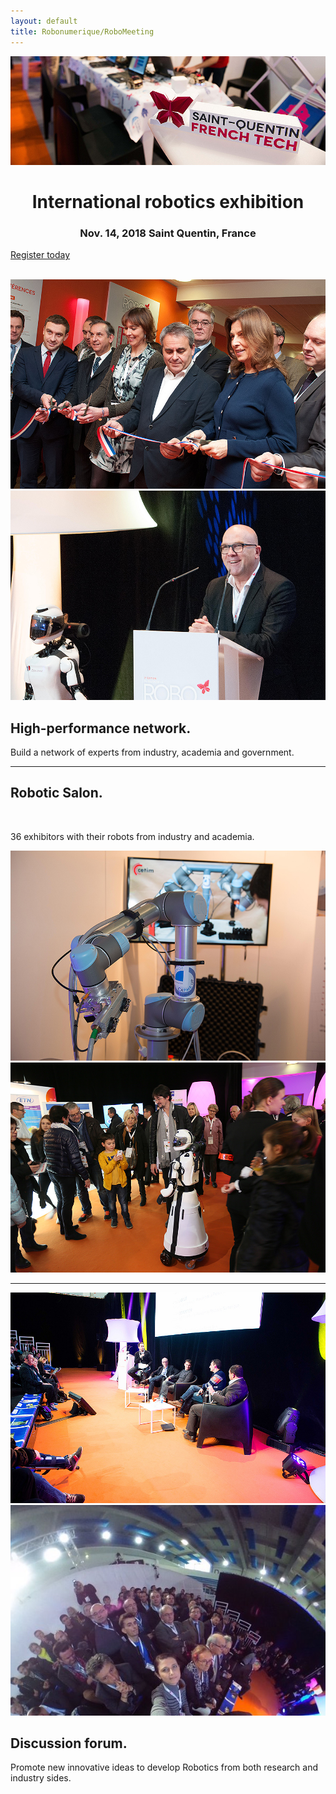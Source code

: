 ```yaml
---
layout: default
title: Robonumerique/RoboMeeting
---
```


<div class="card">
  <img class="card-img img-fluid" src="/images/rn/ROBO-6696.jpg" alt="Card image">
  <div class="card-block">
    <h1 class="card-title" align="center">International robotics exhibition</h1>
    <h3 class="card-title" align="center">Nov. 14, 2018 Saint Quentin, France</h3>
    <p><a class="btn btn-lg btn-primary" href="http://robomeetings.fr/" role="button">Register today</a></p>
  </div>
</div>

<br/>

<div class="row featurette">
  <div class="col-md-4">
    <img class="featurette-image img-fluid mx-auto" src="/images/rn/ROBO-2224.jpg" alt="ICCR">
  </div>
  <div class="col-md-4">
    <img class="featurette-image img-fluid mx-auto" src="/images/rn/ROBO-2291.jpg" alt="ICCR">
  </div>
  <div class="col-md-4">
    <h2 class="featurette-heading">High-performance network.</h2>
    <p class="lead">Build a network of experts from industry, academia and government.</p>
  </div>
</div>

<hr class="featurette-divider">

<div class="row featurette">
  <div class="col-md-4">
    <h2 class="featurette-heading">Robotic Salon. </h2>
    <br/>
    <p class="lead"> 36 exhibitors with their robots from industry and academia.</p>
  </div>
  <div class="col-md-4">
    <img class="featurette-image img-fluid mx-auto" src="/images/rn/ROBO-6626.jpg" alt="ICCR">
  </div>
  <div class="col-md-4">
    <img class="featurette-image img-fluid mx-auto" src="/images/rn/ROBO-2.jpg" alt="ICCR">
  </div>
</div>

<hr class="featurette-divider">

<div class="row featurette">
  <div class="col-md-4">
    <img class="featurette-image img-fluid mx-auto" src="/images/rn/ROBO-6712.jpg" alt="ICCR">
  </div>
  <div class="col-md-4">
    <img class="featurette-image img-fluid mx-auto" src="/images/rn/ROBO-4.jpeg" alt="ICCR">
  </div>
  <div class="col-md-4">
    <h2 class="featurette-heading">Discussion forum. </h2>
    <p class="lead">Promote new innovative ideas to develop Robotics from both research and industry sides.</p>
  </div>
</div>
